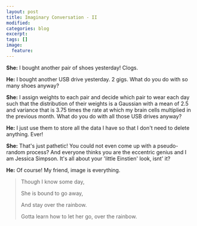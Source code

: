 ```yaml
---
layout: post
title: Imaginary Conversation - II
modified:
categories: blog
excerpt:
tags: []
image:
  feature:
---
```

**She:** I bought another pair of shoes yesterday! Clogs.

**He:** I bought another USB drive yesterday. 2 gigs. What do you do with so many shoes anyway?

**She:** I assign weights to each pair and decide which pair to wear each day such that the distribution of their weights is a Gaussian with a mean of 2.5 and variance that is 3.75 times the rate at which my brain cells multiplied in the previous month. What do you do with all those USB drives anyway?

**He:** I just use them to store all the data I have so that I don't need to delete anything. Ever!

**She:** That's just pathetic! You could not even come up with a pseudo-random process? And everyone thinks you are the eccentric genius and I am Jessica Simpson. It's all about your 'little Einstien' look, isnt' it?

**He:** Of course! My friend, image is everything.

> Though I know some day,
>
> She is bound to go away,
>
> And stay over the rainbow.
>
> Gotta learn how to let her go, over the rainbow.